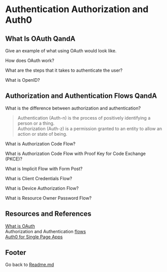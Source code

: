 # Authentication Authorization and Auth0

## What Is OAuth QandA

Give an example of what using OAuth would look like.

> 

How does OAuth work?  

> 

What are the steps that it takes to authenticate the user?  

> 

What is OpenID?  

> 

## Authorization and Authentication Flows QandA

What is the difference between authorization and authentication?  

> Authentication (Auth-n) is the process of positively identifying a person or a thing.  
> Authorization (Auth-z) is a permission granted to an entity to allow an action or state of being.  

What is Authorization Code Flow?  

> 

What is Authorization Code Flow with Proof Key for Code Exchange (PKCE)?  

> 

What is Implicit Flow with Form Post?  

> 

What is Client Credentials Flow?  

> 

What is Device Authorization Flow?  

> 

What is Resource Owner Password Flow?  

> 


## Resources and References

[What is OAuth](https://www.csoonline.com/article/3216404/what-is-oauth-how-the-open-authorization-framework-works.html)  
Authorization and Authentication [flows](https://auth0.com/docs/flows)  
[Auth0 for Single Page Apps](https://auth0.com/docs/libraries/auth0-react)  

## Footer

Go back to [Readme.md](../README.html)
